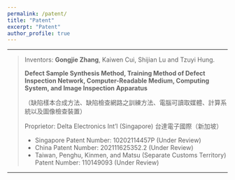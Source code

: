 ```yaml
---
permalink: /patent/
title: "Patent"
excerpt: "Patent"
author_profile: true
---
```



------

> Inventors: **Gongjie Zhang**, Kaiwen Cui, Shijian Lu and Tzuyi Hung. 
> 
> **Defect Sample Synthesis Method, Training Method of Defect Inspection Network, Computer-Readable Medium, Computing System, and Image Inspection Apparatus**
>  
>（缺陷樣本合成方法、缺陷檢查網路之訓練方法、電腦可讀取媒體、計算系統以及圖像檢查裝置）
>  
> Proprietor: Delta Electronics Int’l (Singapore) 台達電子國際（新加坡）
> 
> * Singapore Patent Number: 10202114457P (Under Review)
> * China Patent Number: 202111625352.2 (Under Review)
> * Taiwan, Penghu, Kinmen, and Matsu (Separate Customs Territory) Patent Number: 110149093 (Under Review)

------






